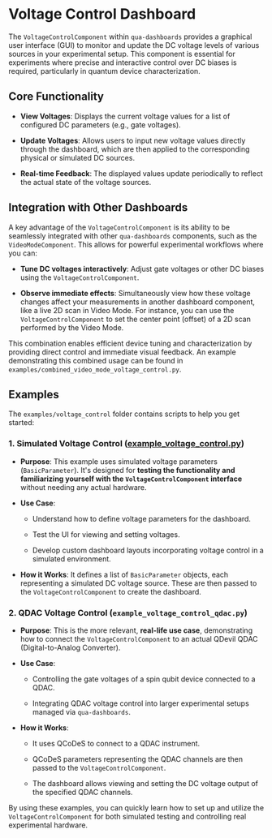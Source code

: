 # Voltage Control Dashboard

The `VoltageControlComponent` within `qua-dashboards` provides a graphical user interface (GUI) to monitor and update the DC voltage levels of various sources in your experimental setup.
This component is essential for experiments where precise and interactive control over DC biases is required, particularly in quantum device characterization.

## Core Functionality

- **View Voltages**: Displays the current voltage values for a list of configured DC parameters (e.g., gate voltages).

- **Update Voltages**: Allows users to input new voltage values directly through the dashboard, which are then applied to the corresponding physical or simulated DC sources.

- **Real-time Feedback**: The displayed values update periodically to reflect the actual state of the voltage sources.

## Integration with Other Dashboards

A key advantage of the `VoltageControlComponent` is its ability to be seamlessly integrated with other `qua-dashboards` components, such as the `VideoModeComponent`.
This allows for powerful experimental workflows where you can:

- **Tune DC voltages interactively**: Adjust gate voltages or other DC biases using the `VoltageControlComponent`.

- **Observe immediate effects**: Simultaneously view how these voltage changes affect your measurements in another dashboard component, like a live 2D scan in Video Mode.
  For instance, you can use the `VoltageControlComponent` to set the center point (offset) of a 2D scan performed by the Video Mode.

This combination enables efficient device tuning and characterization by providing direct control and immediate visual feedback.
An example demonstrating this combined usage can be found in `examples/combined_video_mode_voltage_control.py`.

## Examples

The `examples/voltage_control` folder contains scripts to help you get started:

### 1. Simulated Voltage Control ([example_voltage_control.py]())

- **Purpose**: This example uses simulated voltage parameters (`BasicParameter`).
  It's designed for **testing the functionality and familiarizing yourself with the `VoltageControlComponent` interface** without needing any actual hardware.

- **Use Case**:

  - Understand how to define voltage parameters for the dashboard.

  - Test the UI for viewing and setting voltages.

  - Develop custom dashboard layouts incorporating voltage control in a simulated environment.

- **How it Works**: It defines a list of `BasicParameter` objects, each representing a simulated DC voltage source.
  These are then passed to the `VoltageControlComponent` to create the dashboard.

### 2. QDAC Voltage Control (`example_voltage_control_qdac.py`)

- **Purpose**: This is the more relevant, **real-life use case**, demonstrating how to connect the `VoltageControlComponent` to an actual QDevil QDAC (Digital-to-Analog Converter).

- **Use Case**:

  - Controlling the gate voltages of a spin qubit device connected to a QDAC.

  - Integrating QDAC voltage control into larger experimental setups managed via `qua-dashboards`.

- **How it Works**:

  - It uses QCoDeS to connect to a QDAC instrument.

  - QCoDeS parameters representing the QDAC channels are then passed to the `VoltageControlComponent`.

  - The dashboard allows viewing and setting the DC voltage output of the specified QDAC channels.

By using these examples, you can quickly learn how to set up and utilize the `VoltageControlComponent` for both simulated testing and controlling real experimental hardware.
